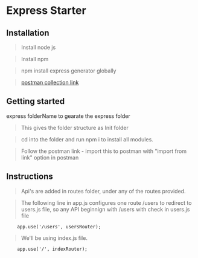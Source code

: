 # Express Starter

## Installation
> Install node js

> Install npm

> npm install express generator globally

> [postman collection link](https://www.getpostman.com/collections/72bdaa38527a0da7dc46)

## Getting started
express folderName to gearate the express folder

> This gives the folder structure as Init folder

> cd into the folder and run npm i to install all modules.

> Follow the postman link - import this to postman with "import from link" option in postman


## Instructions

> Api's are added in routes folder, under any of the routes provided.

> The following line in app.js configures one route /users to redirect to users.js file, so any API beginnign with /users with check in users.js file

        app.use('/users', usersRouter);

> We'll be using index.js file.

        app.use('/', indexRouter);



